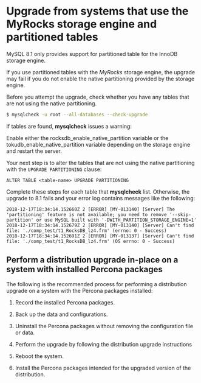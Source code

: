 # Upgrade from systems that use the MyRocks storage engine and partitioned tables

MySQL 8.1 only provides support for partitioned table for the InnoDB storage engine.

If you use partitioned tables with the *MyRocks* storage engine, the
upgrade may fail if you do not enable the native partitioning provided by the storage engine.


Before you attempt the upgrade, check whether you have any tables that are not using the native partitioning.

```{.bash data-prompt="$"}
$ mysqlcheck -u root --all-databases --check-upgrade
```

If tables are found, **mysqlcheck** issues a warning:

Enable either the rocksdb_enable_native_partition variable or
the tokudb_enable_native_partition variable depending on the storage
engine and restart the server.

Your next step is to alter the tables that are not using the native partitioning with the
`UPGRADE PARTITIONING` clause:

```text
ALTER TABLE <table-name> UPGRADE PARTITIONING
```

Complete these steps for each table that **mysqlcheck** list. Otherwise, the upgrade to 8.1 fails and your error log contains messages like the following:

```text
2018-12-17T18:34:14.152660Z 2 [ERROR] [MY-013140] [Server] The 'partitioning' feature is not available; you need to remove '--skip-partition' or use MySQL built with '-DWITH_PARTITION_STORAGE_ENGINE=1'
2018-12-17T18:34:14.152679Z 2 [ERROR] [MY-013140] [Server] Can't find file: './comp_test/t1_RocksDB_lz4.frm' (errno: 0 - Success)
2018-12-17T18:34:14.152691Z 2 [ERROR] [MY-013137] [Server] Can't find file: './comp_test/t1_RocksDB_lz4.frm' (OS errno: 0 - Success)
```

## Perform a distribution upgrade in-place on a system with installed Percona packages

The following is the recommended process for performing a distribution upgrade on a system with the Percona packages installed:

1. Record the installed Percona packages.

2. Back up the data and configurations.

3. Uninstall the Percona packages without removing the configuration file or data.

4. Perform the upgrade by following the distribution upgrade instructions

5. Reboot the system.

6. Install the Percona packages intended for the upgraded version of the distribution.

